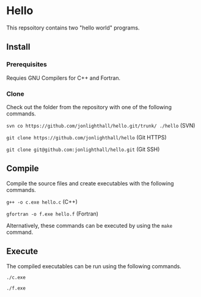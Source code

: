 # Hello
This repsoitory contains two "hello world" programs.

## Install

### Prerequisites

Requies GNU Compilers for C++ and Fortran.

### Clone

Check out the folder from the repository with one of the following commands.

`svn co https://github.com/jonlighthall/hello.git/trunk/ ./hello` (SVN)

`git clone https://github.com/jonlighthall/hello` (Git HTTPS)

`git clone git@github.com:jonlighthall/hello.git` (Git SSH)

## Compile
Compile the source files and create executables with the following commands.

`g++ -o c.exe hello.c` (C++)

`gfortran -o f.exe hello.f` (Fortran)

Alternatively, these commands can be executed by using the `make` command.

## Execute
The compiled executables can be run using the following commands.
  
`./c.exe`
  
`./f.exe`
